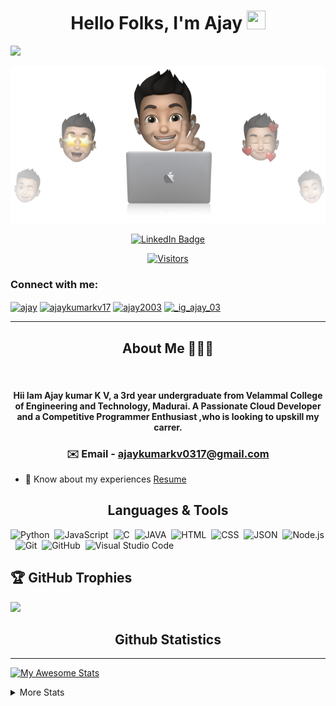 
<h1 align="center">Hello Folks, I'm Ajay <img src="https://raw.githubusercontent.com/MartinHeinz/MartinHeinz/master/wave.gif" height = "30px" width="30px"></h1>

<img src="https://readme-typing-svg.herokuapp.com?color=%23FFFFFF&size=30&center=true&width=1000&lines=Student+%F0%9F%91%A8%F0%9F%8F%BB%E2%80%8D%F0%9F%8E%93;Frontend+Developer+%F0%9F%91%A8%F0%9F%8F%BB%E2%80%8D%F0%9F%92%BB">

<p align="center"><img src="https://github.com/neokd/neokd/blob/main/bg.png"></p>

<div id="badges" align="center">
  <a href="https://www.linkedin.com/in/ajay-kumar-k-v-b80187247/">
    <img src="https://img.shields.io/badge/LinkedIn-blue?logo=linkedin&logoColor=white&style=plastic" alt="LinkedIn Badge"/>
  </a>
  <a>

[![Visitors](https://api.visitorbadge.io/api/visitors?path=https%3A%2F%2Fgithub.com%2FAjaykumarkv17%2FAjaykumarkv17.git&labelColor=%2337d67a&countColor=%23ba68c8)](https://visitorbadge.io/status?path=https%3A%2F%2Fgithub.com%2FAjaykumarkv17%2FAjaykumarkv17.git)
  </a>
</div>
<h3 align="left">Connect with me:</h3>
<p align="left">
  <a href="https://www.linkedin.com/in/ajay-kumar-k-v-b80187247/" target="blank"><img align="center" src="https://raw.githubusercontent.com/rahuldkjain/github-profile-readme-generator/master/src/images/icons/Social/linked-in-alt.svg" alt="ajay" height="30" width="40" /></a>
  <a href="https://auth.geeksforgeeks.org/user/ajaykumarkv17" target="blank"><img align="center" src="https://raw.githubusercontent.com/rahuldkjain/github-profile-readme-generator/master/src/images/icons/Social/geeks-for-geeks.svg" alt="ajaykumarkv17" height="30" width="40" /></a>
  <a href="https://www.hackerrank.com/kkvenkateshbabu?hr_r=1" target="blank"><img align="center" src="https://raw.githubusercontent.com/rahuldkjain/github-profile-readme-generator/master/src/images/icons/Social/hackerrank.svg" alt="ajay2003" height="30" width="40" /></a>
  <a href="https://www.instagram.com/_ig_ajay_03/" target="blank"><img align="center" src="https://raw.githubusercontent.com/rahuldkjain/github-profile-readme-generator/master/src/images/icons/Social/instagram.svg" alt="_ig_ajay_03" height="30" width="40" /></a>
</p>


<hr>
<h2 align="center">About Me 👨🏻‍💻</h2>
<br/>
<h4 align="center">Hii  Iam Ajay kumar K V, a 3rd year undergraduate from Velammal College of Engineering and Technology, Madurai.
A Passionate Cloud Developer and a Competitive Programmer Enthusiast ,who is looking to upskill my carrer.</h4>

  <h3 align="center"> ✉️ Email - <a href="mailto:ajaykumarkv0317@gmail.com">ajaykumarkv0317@gmail.com</a></h3>
  
- 📄 Know about my experiences [Resume](https://drive.google.com/file/d/1UmetOoZQbSnbt-T-8eTyH6RcAVK6P0JV/view?usp=sharing)

<h2 align="center">Languages & Tools </h2>
  
![Python](https://img.shields.io/badge/-Python-05122A?style=flat&logo=python)&nbsp;
![JavaScript](https://img.shields.io/badge/-JavaScript-05122A?style=flat&logo=javascript)&nbsp;
![C](https://img.shields.io/badge/-C-05122A?style=flat&logo=C&logoColor=A8B9CC)&nbsp;
![JAVA](https://img.shields.io/badge/-Java-05122A?style=flat&logo=java)&nbsp;
![HTML](https://img.shields.io/badge/-HTML-05122A?style=flat&logo=HTML5)&nbsp;
![CSS](https://img.shields.io/badge/-CSS-05122A?style=flat&logo=CSS3&logoColor=1572B6)&nbsp;
![JSON](https://img.shields.io/badge/-JSON-05122A?style=flat&logo=json&logoColor=000000)&nbsp;
![Node.js](https://img.shields.io/badge/-Node.js-05122A?style=flat&logo=node.js&logoColor=339933)&nbsp;
![Git](https://img.shields.io/badge/-Git-05122A?style=flat&logo=git)&nbsp;
![GitHub](https://img.shields.io/badge/-GitHub-05122A?style=flat&logo=github)&nbsp;
![Visual Studio Code](https://img.shields.io/badge/-Visual%20Studio%20Code-05122A?style=flat&logo=visual-studio-code&logoColor=007ACC)&nbsp;

## 🏆 GitHub Trophies
![](https://github-profile-trophy.vercel.app/?username=Ajaykumarkv17&theme=radical&no-frame=false&no-bg=true&margin-w=4)
<h2 align="center">Github Statistics</h2>
<hr>


<a>
  
[![My Awesome Stats](https://awesome-github-stats.azurewebsites.net/user-stats/ajaykumarkv17?cardType=octocat&theme=react&preferLogin=true)](https://git.io/awesome-stats-card)
  
 </a>

<details>
  <summary>More Stats</summary>
  
  <img align="left" width="47%"  src="https://github-readme-stats.vercel.app/api/top-langs/?username=Ajaykumarkv17&hide=html&theme=dark&layout=compact&langs_count=8">

<img align="right" width="47%"  src="https://github-readme-streak-stats.herokuapp.com?user=Ajaykumarkv17&theme=dark">
  

</details>

